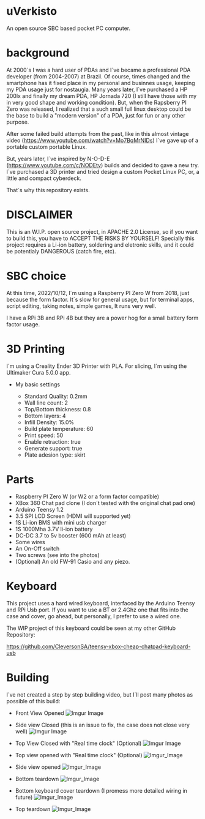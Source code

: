 # uVerkisto
An open source SBC based pocket PC computer.

# background
At 2000´s I was a hard user of PDAs and I´ve became a professional PDA developer (from 2004-2007) at Brazil. Of course, times changed and the smartphone has it fixed place in my personal and businnes usage, keeping my PDA usage just for nostaugia. Many years later, I´ve purchased a HP 200lx and finally my dream PDA, HP Jornada 720 (I still have those with my in very good shape and working condition). But, when the Rapsberry PI Zero was released, I realized that a such small full linux desktop could be the base to build a "modern version" of a PDA, just for fun or any other purpose.

After some failed build attempts from the past, like in this almost vintage video (https://www.youtube.com/watch?v=Mo7BqMrNIDs) I´ve gave up of a portable custom portable Linux.

But, years later, I´ve inspired by N-O-D-E (https://www.youtube.com/c/NODEtv) builds and decided to gave a new try. I´ve purchased a 3D printer and tried design a custom Pocket Linux PC, or, a little and compact cyberdeck. 

That´s why this repository exists.


# DISCLAIMER

This is an W.I.P. open source project, in APACHE 2.0 License, so if you want to build this, you have to ACCEPT THE RISKS BY YOURSELF! Specially this project requires a Li-ion battery, soldering and eletronic skills, and it could be potentialy DANGEROUS (catch fire, etc).


# SBC choice

At this time, 2022/10/12, I´m using a Raspberry PI Zero W from 2018, just because the form factor. It´s slow for general usage, but for terminal apps, script editing, taking notes, simple games, It runs very well. 

I have a RPi 3B and RPi 4B but they are a power hog for a small battery form factor usage.


# 3D Printing

I´m using a Creality Ender 3D Printer with PLA. For slicing, I´m using the Ultimaker Cura 5.0.0 app.

+ My basic settings

   - Standard Quality: 0.2mm
   - Wall line count: 2
   - Top/Bottom thickness: 0.8
   - Bottom layers: 4
   - Infill Density: 15.0%
   - Build plate temperature: 60
   - Print speed: 50
   - Enable retraction: true
   - Generate support: true
   - Plate adesion type: skirt

 # Parts
 
 + Raspberry PI Zero W (or W2 or a form factor compatible)
 + XBox 360 Chat pad clone (I don´t tested with the original chat pad one)
 + Arduino Teensy 1.2
 + 3.5 SPI LCD Screen (HDMI will supported yet)
 + 1S Li-ion BMS with mini usb charger
 + 1S 1000Mha 3.7V li-ion battery
 + DC-DC 3.7 to 5v booster (600 mAh at least)
 + Some wires
 + An On-Off switch
 + Two screws (see into the photos)
 + (Optional) An old FW-91 Casio and any piezo.

# Keyboard

This project uses a hard wired keyboard, interfaced by the Arduino Teensy and RPi Usb port. If you want to use a BT or 2.4Ghz one that fits into the case and cover, go ahead, but personally, I prefer to use a wired one.

The WIP project of this keyboard could be seen at my other GitHub Repository:

https://github.com/CleversonSA/teensy-xbox-cheap-chatpad-keyboard-usb


# Building

I´ve not created a step by step building video, but I´ll post many photos as possible of this build:

+ Front View Opened
![Imgur Image](https://imgur.com/ASfawPd.jpg)

+ Side view Closed (this is an issue to fix, the case does not close very well)
![Imgur Image](https://imgur.com/sC47W0y.jpg)

+ Top View Closed with "Real time clock" (Optional)
![Imgur Image](https://imgur.com/mCk7kJd.jpg)

+ Top view opened with "Real time clock" (Optional)
![Imgur_Image](https://imgur.com/kbsJeix.jpg)

+ Side view opened
![Imgur_Image](https://imgur.com/IGLXG8a.jpg)

+ Bottom teardown
![Imgur_Image](https://imgur.com/TZt1MRg.jpg)

+ Bottom keyboard cover teardown (I promess more detailed wiring in future)
![Imgur_Image](https://imgur.com/SnQ19sr.jpg)

+ Top teardown
![Imgur_Image](https://imgur.com/3vg7Kym.jpg)



